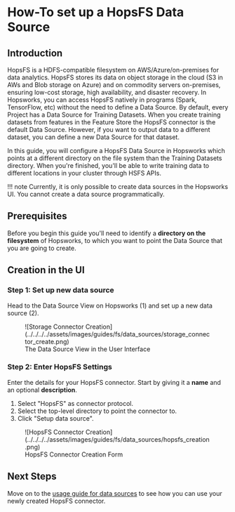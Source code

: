 # How-To set up a HopsFS Data Source

## Introduction

HopsFS is a HDFS-compatible filesystem on AWS/Azure/on-premises for data analytics. HopsFS stores its data on object storage in the cloud (S3 in AWs and Blob storage on Azure) and on commodity servers on-premises, ensuring low-cost storage, high availability, and disaster recovery. In Hopsworks, you can access HopsFS natively in programs (Spark, TensorFlow, etc) without the need to define a Data Source. By default, every Project has a Data Source for Training Datasets. When you create training datasets from features in the Feature Store the HopsFS connector is the default Data Source. However, if you want to output data to a different dataset, you can define a new Data Source for that dataset.

In this guide, you will configure a HopsFS Data Source in Hopsworks which points at a different directory on the file system than the Training Datasets directory.
When you're finished, you'll be able to write training data to different locations in your cluster through HSFS APIs.

!!! note
    Currently, it is only possible to create data sources in the Hopsworks UI. You cannot create a data source programmatically.

## Prerequisites

Before you begin this guide you'll need to identify a **directory on the filesystem** of Hopsworks, to which you want to point the Data Source that you are going to create.

## Creation in the UI
### Step 1: Set up new data source

Head to the Data Source View on Hopsworks (1) and set up a new data source (2).

<figure markdown>
  ![Storage Connector Creation](../../../../assets/images/guides/fs/data_sources/storage_connector_create.png)
  <figcaption>The Data Source View in the User Interface</figcaption>
</figure>

### Step 2: Enter HopsFS Settings

Enter the details for your HopsFS connector. Start by giving it a **name** and an optional **description**.

1. Select "HopsFS" as connector protocol.
2. Select the top-level directory to point the connector to.
3. Click "Setup data source".

<figure markdown>
  ![HopsFS Connector Creation](../../../../assets/images/guides/fs/data_sources/hopsfs_creation.png)
  <figcaption>HopsFS Connector Creation Form</figcaption>
</figure>

## Next Steps

Move on to the [usage guide for data sources](../usage.md) to see how you can use your newly created HopsFS connector.